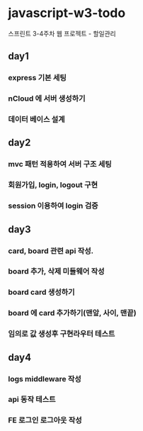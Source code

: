 # javascript-w3-todo
스프린트 3-4주차 웹 프로젝트 - 할일관리

## day1

### express 기본 세팅
### nCloud 에 서버 생성하기
### 데이터 베이스 설계


## day2

### mvc 패턴 적용하여 서버 구조 세팅
### 회원가입, login, logout 구현
### session 이용하여 login 검증


## day3

### card, board 관련 api 작성.
### board 추가, 삭제 미들웨어 작성
### board card 생성하기 
### board 에 card 추가하기(맨앞, 사이, 맨끝)
### 임의로 값 생성후 구현라우터 테스트

## day4

### logs middleware 작성
### api 동작 테스트 
### FE 로그인 로그아웃 작성

